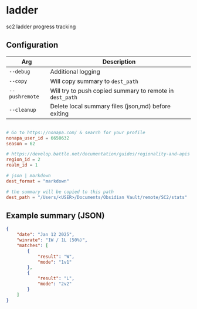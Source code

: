 # ladder

sc2 ladder progress tracking

<!-- 
## Cron job
* `sudo chmod +x run.sh`
* `0 12 * * * /<REPO_PATH>/run.sh >> /<REPO_PATH>/cron.log 2>&1`
 -->

<!-- 
 ## launchd
 `sudo cp ~/ladder/com.ladder.plist ~/Library/LaunchAgents/`
 `launchctl load ~/Library/LaunchAgents/com.ladder.plist`
 -->

## Configuration

| Arg              | Description                                              |
|------------------|----------------------------------------------------------|
| `--debug`        | Additional logging                                       |
| `--copy`         | Will copy summary to `dest_path`                         |
| `--pushremote`   | Will try to push copied summary to remote in `dest_path` |
| `--cleanup`      | Delete local summary files (json,md) before exiting      |

```toml

# Go to https://nonapa.com/ & search for your profile
nonapa_user_id = 6650632
season = 62

# https://develop.battle.net/documentation/guides/regionality-and-apis
region_id = 2
realm_id = 1

# json | markdown
dest_format = "markdown"

# the summary will be copied to this path
dest_path = "/Users/<USER>/Documents/Obsidian Vault/remote/SC2/stats"
```

## Example summary (JSON)

```json
{
    "date": "Jan 12 2025",
    "winrate": "1W / 1L (50%)",
    "matches": [
        {
            "result": "W",
            "mode": "1v1"
        },
        {
            "result": "L",
            "mode": "2v2"
        }
    ]
}
```
